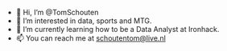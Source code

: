 - 👋 Hi, I’m @TomSchouten
- 👀 I’m interested in data, sports and MTG.
- 🌱 I’m currently learning how to be a Data Analyst at Ironhack.
- 📫 You can reach me at schoutentom@live.nl

<!---
TomSchouten/TomSchouten is a ✨ special ✨ repository because its `README.md` (this file) appears on your GitHub profile.
You can click the Preview link to take a look at your changes.
--->
